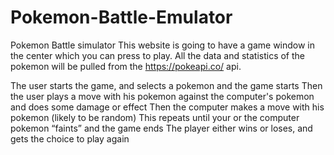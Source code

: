 # Pokemon-Battle-Emulator
Pokemon Battle simulator
This website is going to have a game window in the center which you can press to play. All the data and statistics of the pokemon will be pulled from the https://pokeapi.co/ api.

The user starts the game, and selects a pokemon and the game starts
Then the user plays a move with his pokemon against the computer's pokemon and does some damage or effect
Then the computer makes a move with his pokemon (likely to be random)
This repeats until your or the computer pokemon “faints” and the game ends
The player either wins or loses, and gets the choice to play again